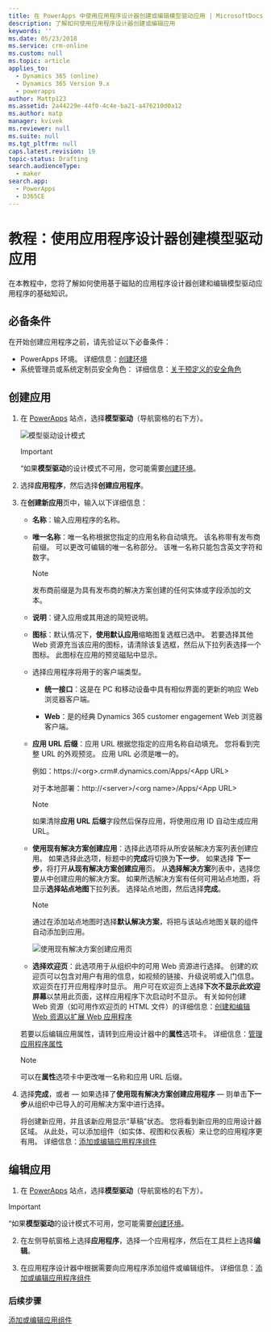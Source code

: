 ```yaml
---
title: 在 PowerApps 中使用应用程序设计器创建或编辑模型驱动应用 | MicrosoftDocs
description: 了解如何使用应用程序设计器创建或编辑应用
keywords: ''
ms.date: 05/23/2018
ms.service: crm-online
ms.custom: null
ms.topic: article
applies_to:
  - Dynamics 365 (online)
  - Dynamics 365 Version 9.x
  - powerapps
author: Mattp123
ms.assetid: 2a44229e-44f0-4c4e-ba21-a476210d0a12
ms.author: matp
manager: kvivek
ms.reviewer: null
ms.suite: null
ms.tgt_pltfrm: null
caps.latest.revision: 19
topic-status: Drafting
search.audienceType:
  - maker
search.app:
  - PowerApps
  - D365CE
---
```


# <a name="tutorial-create-a-model-driven-app-by-using-the-app-designer"></a>教程：使用应用程序设计器创建模型驱动应用

在本教程中，您将了解如何使用基于磁贴的应用程序设计器创建和编辑模型驱动应用程序的基础知识。

## <a name="prerequisites"></a>必备条件 
在开始创建应用程序之前，请先验证以下必备条件：
- PowerApps 环境。 详细信息：[创建环境](https://docs.microsoft.com/powerapps/administrator/create-environment)
- 系统管理员或系统定制员安全角色： 详细信息：[关于预定义的安全角色](https://docs.microsoft.com/powerapps/maker/model-driven-apps/share-model-driven-app#about-predefined-security-roles)
 
<a name="createApp"></a>   
## <a name="create-an-app"></a>创建应用  

1.  在 [PowerApps](https://web.powerapps.com/?utm_source=padocs&utm_medium=linkinadoc&utm_campaign=referralsfromdoc) 站点，选择**模型驱动**（导航窗格的右下方）。  

    ![模型驱动设计模式](media/model-driven-switch.png)

    > [!IMPORTANT]
    > “如果**模型驱动**的设计模式不可用，您可能需要[创建环境](https://docs.microsoft.com/powerapps/administrator/create-environment)。 

2. 选择**应用程序**，然后选择**创建应用程序**。

3. 在**创建新应用**页中，输入以下详细信息： 

    - **名称**：输入应用程序的名称。  
  
    - **唯一名称**：唯一名称根据您指定的应用名称自动填充。 该名称带有发布商前缀。 可以更改可编辑的唯一名称部分。 该唯一名称只能包含英文字符和数字。  
  
        > [!NOTE]
        >  发布商前缀是为具有发布商的解决方案创建的任何实体或字段添加的文本。   
  
    - **说明**：键入应用或其用途的简短说明。  
  
    - **图标**：默认情况下，**使用默认应用**缩略图复选框已选中。 若要选择其他 Web 资源充当该应用的图标，请清除该复选框，然后从下拉列表选择一个图标。 此图标在应用的预览磁贴中显示。  
  
    - 选择应用程序将用于的客户端类型。  
  
        - **统一接口**：这是在 PC 和移动设备中具有相似界面的更新的响应 Web 浏览器客户端。  

        - **Web**：是的经典 Dynamics 365 customer engagement Web 浏览器客户端。  
    
    - **应用 URL 后缀**：应用 URL 根据您指定的应用名称自动填充。 您将看到完整 URL 的外观预览。 应用 URL 必须是唯一的。  
  
         例如：https://\<org>.crm#.dynamics.com/Apps/\<App URL>

         对于本地部署：http://\<server>/\<org name>/Apps/\<App URL> 
  
      > [!NOTE]
      >  如果清除**应用 URL 后缀**字段然后保存应用，将使用应用 ID 自动生成应用 URL。  
  
    - **使用现有解决方案创建应用**：选择此选项将从所安装解决方案列表创建应用。 如果选择此选项，标题中的**完成**将切换为**下一步**。 如果选择 **下一步**，将打开**从现有解决方案创建应用**页。 从**选择解决方案**列表中，选择您要从中创建应用的解决方案。 如果所选解决方案有任何可用站点地图，将显示**选择站点地图**下拉列表。 选择站点地图，然后选择**完成**。

      > [!NOTE]
      > 通过在添加站点地图时选择**默认解决方案**，将把与该站点地图关联的组件自动添加到应用。  

      ![使用现有解决方案创建应用页](media/use-existing-solution-to-create-the-app.png "使用现有解决方案创建应用") 

    - **选择欢迎页**：此选项用于从组织中的可用 Web 资源进行选择。 创建的欢迎页可以包含对用户有用的信息，如视频的链接、升级说明或入门信息。 欢迎页在打开应用程序时显示。 用户可在欢迎页上选择**下次不显示此欢迎屏幕**以禁用此页面，这样应用程序下次启动时不显示。 有关如何创建 Web 资源（如可用作欢迎页的 HTML 文件）的详细信息：[创建和编辑 Web 资源以扩展 Web 应用程序](create-edit-web-resources.md)  
      
    若要以后编辑应用属性，请转到应用设计器中的**属性**选项卡。 详细信息：[管理应用程序属性](manage-app-properties.md)  
  
     > [!NOTE]
     >  可以在**属性**选项卡中更改唯一名称和应用 URL 后缀。  
  
4. 选择**完成**，或者 &mdash; 如果选择了**使用现有解决方案创建应用程序** &mdash; 则单击**下一步**从组织中已导入的可用解决方案中进行选择。  
  
    将创建新应用，并且该新应用显示“草稿”状态。 您将看到新应用的应用设计器区域。 从此处，可以添加组件（如实体、视图和仪表板）来让您的应用程序更有用。 详细信息：[添加或编辑应用程序组件](add-edit-app-components.md)  
   
<a name="editApp"></a>   
## <a name="edit-an-app"></a>编辑应用  
  
1.  在 [PowerApps](https://web.powerapps.com/?utm_source=padocs&utm_medium=linkinadoc&utm_campaign=referralsfromdoc) 站点，选择**模型驱动**（导航窗格的右下方）。  

> [!IMPORTANT]
> “如果**模型驱动**的设计模式不可用，您可能需要[创建环境](https://docs.microsoft.com/powerapps/administrator/create-environment)。 

2. 在左侧导航窗格上选择**应用程序**，选择一个应用程序，然后在工具栏上选择**编辑**。   

3. 在应用程序设计器中根据需要向应用程序添加组件或编辑组件。 详细信息：[添加或编辑应用程序组件](add-edit-app-components.md)  
 
  
### <a name="next-steps"></a>后续步骤  
 [添加或编辑应用组件](add-edit-app-components.md)   


